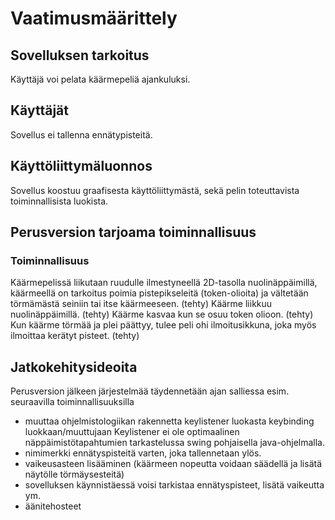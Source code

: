 # Vaatimusmäärittely

## Sovelluksen tarkoitus

Käyttäjä voi pelata käärmepeliä ajankuluksi.

## Käyttäjät

Sovellus ei tallenna ennätypisteitä. 

## Käyttöliittymäluonnos

Sovellus koostuu graafisesta käyttöliittymästä, sekä pelin toteuttavista toiminnallisista luokista.

## Perusversion tarjoama toiminnallisuus

### Toiminnallisuus

Käärmepelissä liikutaan ruudulle ilmestyneellä 2D-tasolla nuolinäppäimillä, käärmeellä on tarkoitus poimia pistepikseleitä (token-olioita) ja vältetään törmämästä seiniin tai itse käärmeeseen. (tehty)
Käärme liikkuu nuolinäppäimillä. (tehty)
Käärme kasvaa kun se osuu token olioon. (tehty)
Kun käärme törmää ja plei päättyy, tulee peli ohi ilmoitusikkuna, joka myös ilmoittaa kerätyt pisteet. (tehty)

## Jatkokehitysideoita

Perusversion jälkeen järjestelmää täydennetään ajan salliessa esim. seuraavilla toiminnallisuuksilla

- muuttaa ohjelmistologiikan rakennetta keylistener luokasta keybinding luokkaan/muuttujaan
  Keylistener ei ole optimaalinen näppäimistötapahtumien tarkastelussa swing pohjaisella java-ohjelmalla.
- nimimerkki ennätyspisteitä varten, joka tallennetaan ylös.
- vaikeusasteen lisääminen (käärmeen nopeutta voidaan säädellä ja lisätä näytölle törmäysesteitä)
- sovelluksen käynnistäessä voisi tarkistaa ennätyspisteet, lisätä vaikeutta ym.
- äänitehosteet
